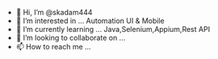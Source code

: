 - 👋 Hi, I’m @skadam444
- 👀 I’m interested in ... Automation UI & Mobile
- 🌱 I’m currently learning ... Java,Selenium,Appium,Rest API
- 💞️ I’m looking to collaborate on ...
- 📫 How to reach me ...

<!---
skadam444/skadam444 is a ✨ special ✨ repository because its `README.md` (this file) appears on your GitHub profile.
You can click the Preview link to take a look at your changes.
--->
